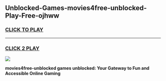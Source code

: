 
## Unblocked-Games-movies4free-unblocked-Play-Free-ojhww
<h3>
<a href="https://premium76.site?title=movies4free-unblocked&ref=20M">CLICK TO PLAY</a></h3>
<hr>

<h3>
<a href="https://premium76.site?title=movies4free-unblocked&ref=20M">CLICK 2 PLAY</a>
  
</h3>

<a href="https://premium76.site?title=movies4free-unblocked&ref=19M"><img src="https://clearcache.store/games.png"></a>


**movies4free-unblocked games unblocked: Your Gateway to Fun and Accessible Online Gaming**
